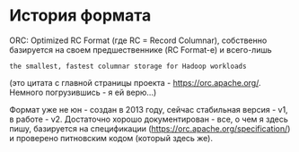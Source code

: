 # История формата

ORC: Optimized RC Format (где RC = Record Columnar), собственно базируется на своем предшественнике (RC Format-е) и 
всего-лишь

`the smallest, fastest columnar storage for Hadoop workloads`
  
(это цитата с главной страницы проекта - https://orc.apache.org/. Немного погрузившись - я ей верю...)

Формат уже не юн - создан в 2013 году, сейчас стабильная версия - v1, в работе - v2. 
Достаточно хорошо документирован - все, о чем я здесь пишу, базируется на спецификации 
(https://orc.apache.org/specification/) и проверено питновским кодом (который здесь же).
